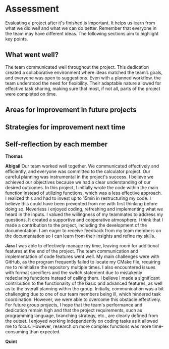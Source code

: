 # Assessment

Evaluating a project after it's finished is important. It helps us learn from what we did well and what we can do better. Remember that everyone in the team may have different ideas. The following sections aim to highlight key points.

## What went well?

The team communicated well throughout the project. This dedication created a collaborative environment where ideas matched the team’s goals, and everyone was open to suggestions. Even with a planned workflow, the team understood the need for flexibility. Their adaptable nature allowed for effective task sharing, making sure that most, if not all, parts of the project were completed on time.

## Areas for improvement in future projects



## Strategies for improvement next time



## Self-reflection by each member
**Thomas**


**Abigail**
Our team worked well together. We communicated effectively and efficiently, and everyone was committed to the calculator project. Our careful planning was instrumental in the project's success. I believe we achieved our objectives because we had a clear understanding of our desired outcomes. In this project, I initially wrote the code within the main function instead of utilizing functions, which was a less effective approach. I realized this and had to invest up to 15min in restructuring my code. I believe this could have been prevented from me with first thinking before doing so. Neverless i enjoyed coding, refreshing and implementing what we heard in the inputs. I valued the willingness of my teammates to address my questions. It created a supportive and cooperative atmosphere. I think that I made a contribution to the project, including the development of the documentation. I am eager to receive feedback from my team members on the documentation so I can learn from their insights and refine my skills. 

**Jara**
I was able to effectively manage my time, leaving room for additional features at the end of the project. The team communication and implementation of code features went well. My main challenges were with GitHub, as the program frequently failed to locate my CMake file, requiring me to reinitialize the repository multiple times. I also encountered issues with format specifiers and the switch statement due to mistakenly redeclaring functions instead of calling them. I believe I made a significant contribution to the functionality of the basic and advanced features, as well as to the overall planning within the group. Initially, communication was a bit challenging due to one of our team members being ill, which hindered task coordination. However, we were able to overcome this obstacle effectively. For future group projects, I hope that the team's performance and dedication remain high and that the project requirements, such as programming language, branching strategy, etc., are clearly defined from the outset. I enjoyed working independently on coding tasks as it allowed me to focus. However, research on more complex functions was more time-consuming than expected.

**Quint**

